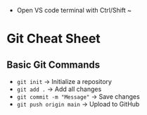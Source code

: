 - Open VS code terminal with Ctrl/Shift ~
# Git Cheat Sheet
## Basic Git Commands
- `git init` → Initialize a repository
- `git add .` → Add all changes
- `git commit -m "Message"` → Save changes
- `git push origin main` → Upload to GitHub

